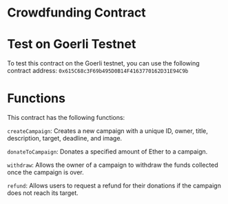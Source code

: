 # Crowdfunding Contract

# Test on Goerli Testnet
To test this contract on the Goerli testnet, you can use the following contract address:
`0x615C68c3F69b495D0B14F4163770162D31E94C9b`

# Functions

This contract has the following functions:

`createCampaign`: Creates a new campaign with a unique ID, owner, title, description, target, deadline, and image.

`donateToCampaign`: Donates a specified amount of Ether to a campaign.

`withdraw`: Allows the owner of a campaign to withdraw the funds collected once the campaign is over.

`refund`: Allows users to request a refund for their donations if the campaign does not reach its target.
